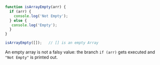 ```js
function isArrayEmpty(arr) {
  if (arr) {
    console.log('Not Empty');
  } else {
   console.log('Empty');
  }
}

isArrayEmpty([]);   // [] is an empty Array
```

An empty array is not a falsy value: the branch `if (arr)` gets executed and `"Not Empty"` is printed out.
